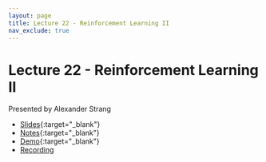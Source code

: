 ```yaml
---
layout: page
title: Lecture 22 - Reinforcement Learning II
nav_exclude: true
---
```


# Lecture 22 - Reinforcement Learning II

Presented by Alexander Strang

- [Slides](https://docs.google.com/presentation/d/1tnbYi1YJa0d8UNtAk1tc57unP6nDP9tU-D2y8GoRNrc/edit?usp=drive_link){:target="_blank"}
- [Notes](https://drive.google.com/file/d/1DiAP_ifX-PRXfT77YimQoNEE25bxWuyC/view?usp=drive_link){:target="_blank"}
- [Demo](https://data102.datahub.berkeley.edu/hub/user-redirect/git-pull?repo=https%3A%2F%2Fgithub.com%2Fds-102%2Fsp24-materials&urlpath=lab%2Ftree%2Fsp24-materials%2Flecture%2Flecture22%2Fvalue_iteration.ipynb&branch=main){:target="_blank"}
- [Recording]()
  
